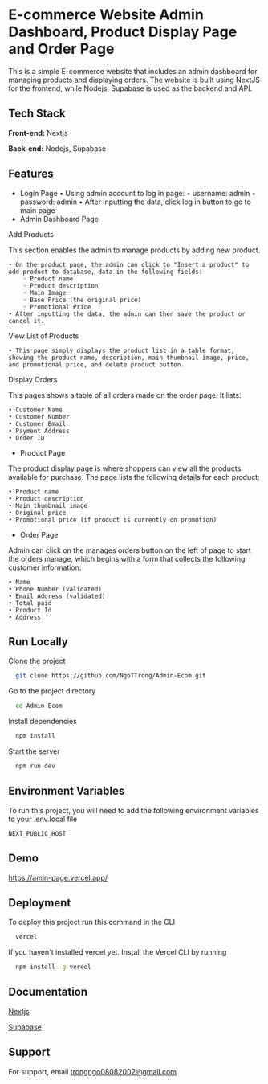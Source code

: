 # E-commerce Website Admin Dashboard, Product Display Page and Order Page

This is a simple E-commerce website that includes an admin dashboard for managing products and displaying orders. The website is built using NextJS for the frontend, while Nodejs, Supabase is used as the backend and API.

## Tech Stack

**Front-end:** Nextjs

**Back-end:** Nodejs, Supabase

## Features
- Login Page
    • Using admin account to log in page:
        ◦ username: admin
        ◦ password: admin
    • After inputting the data, click log in button to go to main page
- Admin Dashboard Page

Add Products

This section enables the admin to manage products by adding new product.

    • On the product page, the admin can click to "Insert a product" to add product to database, data in the following fields:
        ◦ Product name
        ◦ Product description
        ◦ Main Image
        ◦ Base Price (the original price)
        ◦ Promotional Price
    • After inputting the data, the admin can then save the product or cancel it.

View List of Products

    • This page simply displays the product list in a table format, showing the product name, description, main thumbnail image, price, and promotional price, and delete product button.

Display Orders

This pages shows a table of all orders made on the order page. It lists:

    • Customer Name
    • Customer Number
    • Customer Email
    • Payment Address
    • Order ID

- Product Page

The product display page is where shoppers can view all the products available for purchase. The page lists the following details for each product:

    • Product name
    • Product description
    • Main thumbnail image
    • Original price
    • Promotional price (if product is currently on promotion)

- Order Page

Admin can click on the manages orders button on the left of page to start the orders manage, which begins with a form that collects the following customer information:

    • Name
    • Phone Number (validated)
    • Email Address (validated)
    • Total paid
    • Product Id
    • Address

## Run Locally

Clone the project

```bash
  git clone https://github.com/NgoTTrong/Admin-Ecom.git
```

Go to the project directory

```bash
  cd Admin-Ecom
```

Install dependencies

```bash
  npm install
```

Start the server

```bash
  npm run dev
```

## Environment Variables

To run this project, you will need to add the following environment variables to your .env.local file

`NEXT_PUBLIC_HOST`

## Demo

https://amin-page.vercel.app/

## Deployment

To deploy this project run this command in the CLI

```bash
  vercel
```

If you haven't installed vercel yet. Install the Vercel CLI by running

```bash
  npm install -g vercel
```

## Documentation

[Nextjs](https://nextjs.org/docs)

[Supabase](https://supabase.com/docs)

## Support

For support, email trongngo08082002@gmail.com

